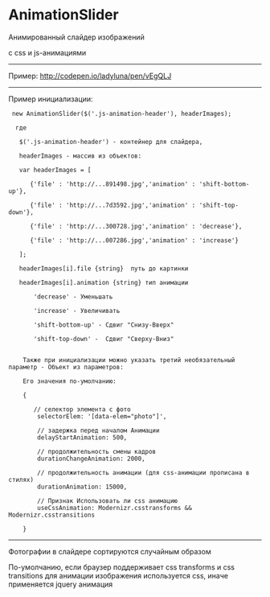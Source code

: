 AnimationSlider
===============

Анимированный слайдер изображений

с css и js-анимациями

----
Пример:
http://codepen.io/ladyluna/pen/vEgQLJ

---

Пример инициализации:

     new AnimationSlider($('.js-animation-header'), headerImages);
 
      где 
      
       $('.js-animation-header') - контейнер для слайдера,
       
       headerImages - массив из объектов:
      
       var headerImages = [
       
          {'file' : 'http://...891498.jpg','animation' : 'shift-bottom-up'},
          
          {'file' : 'http://...7d3592.jpg','animation' : 'shift-top-down'},
          
          {'file' : 'http://...300728.jpg','animation' : 'decrease'},
          
          {'file' : 'http://...007286.jpg','animation' : 'increase'}
          
       ];
   
       headerImages[i].file {string}  путь до картинки
       
       headerImages[i].animation {string} тип анимации
       
           'decrease' - Уменьшать
           
           'increase' - Увеличивать
           
           'shift-bottom-up' - Сдвиг "Снизу-Вверх"
           
           'shift-top-down' -  Сдвиг "Сверху-Вниз"
           
      
        Также при инициализации можно указать третий необязательный параметр - Объект из параметров:
 
        Его значения по-умолчанию:
      
        {
        
           // селектор элемента с фото
            selectorElem: '[data-elem="photo"]',
            
            // задержка перед началом Анимации
            delayStartAnimation: 500,
            
            // продолжительность смены кадров
            durationChangeAnimation: 2000,
            
            // продолжительность анимации (для css-анимации прописана в стилях)
            durationAnimation: 15000,
            
            // Признак Использовать ли css анимацию
            useCssAnimation: Modernizr.csstransforms && Modernizr.csstransitions
            
        }
   
  ---
  
  Фотографии в слайдере сортируются случайным образом
  
  По-умолчанию, если браузер поддерживает css transforms и css transitions 
  для анимации изображения используется css, иначе применяется jquery анимация
      
